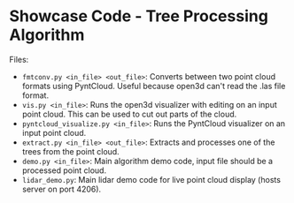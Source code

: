 # Showcase Code - Tree Processing Algorithm

Files:

* `fmtconv.py <in_file> <out_file>`: Converts between two point cloud formats using PyntCloud. Useful because open3d can't read the .las file format.
* `vis.py <in_file>`: Runs the open3d visualizer with editing on an input point cloud. This can be used to cut out parts of the cloud.
* `pyntcloud_visualize.py <in_file>`: Runs the PyntCloud visualizer on an input point cloud.
* `extract.py <in_file> <out_file>`: Extracts and processes one of the trees from the point cloud.
* `demo.py <in_file>`: Main algorithm demo code, input file should be a processed point cloud.
* `lidar_demo.py`: Main lidar demo code for live point cloud display (hosts server on port 4206).
